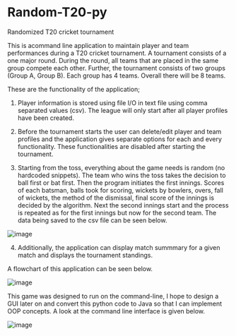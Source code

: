 # Random-T20-py
Randomized T20 cricket tournament

This is acommand line application to maintain player and team performances during a T20 cricket tournament. A tournament consists of a one major round. During the round, all teams that are placed in the
same group compete each other. Further, the tournament consists of two groups (Group A, Group B). Each group has 4 teams. Overall there will be 8 teams.

These are the functionality of the application;
1) Player information is stored using file I/O in text file using comma separated values (csv). The league will only start after all player profiles have been created.

2) Before the tournament starts the user can delete/edit player and team profiles and the application gives separate options for each and every functionality. These functionalities are disabled after starting the tournament.

3) Starting from the toss, everything about the game needs is random (no hardcoded snippets). The team who wins the toss takes the
decision to ball first or bat first. Then the program initiates the first innings. Scores of each batsman, balls took for scoring, wickets by bowlers, overs, fall of wickets, the method of the dismissal, final score of the innings is decided by the algorithm. Next the second innings start and the process is repeated as for the first innings but now for the second team. The data being saved to the csv file can be seen below.

![image](https://user-images.githubusercontent.com/100549603/219356611-2c19e28b-a25f-46a2-989d-5b09919bedc3.png)


4) Additionally, the application can display match summmary for a given match and displays the tournament standings. 

A flowchart of this application can be seen below.

![image](https://user-images.githubusercontent.com/100549603/219356165-67c64580-2edc-408f-8a85-0679a50d55a4.png)

This game was designed to run on the command-line, I hope to design a GUI later on and convert this python code to Java so that I can implement OOP concepts. A look at the command line interface is given below.

![image](https://user-images.githubusercontent.com/100549603/219356914-2c698ac4-a1ed-4ddb-b2a7-6cec88c26bdc.png)



